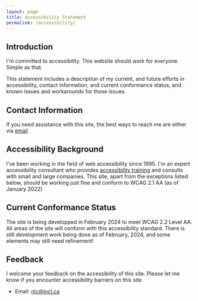 ```yaml
---
layout: page
title: Accessibility Statement
permalink: /accessibility/
---
```


## Introduction

I'm committed to accessibility. This website should work for everyone. Simple as that. 

This statement includes a description of my current, and future efforts in accessibility, contact information, and current conformance status, and known issues and workarounds for those issues.

## Contact Information
If you need assistance with this site, the best ways to reach me are either via [email](mailto:nic@incl.ca?Subject=Quilting)


## Accessibility Background
I've been working in the field of web accessibility since 1995. I'm an expert accessibility consultant who provides [accessibility training](https://incl.ca/speaker/) and consults with small and large companies. This site, apart from the exceptions listed below, should be working just fine and conform to WCAG 2.1 AA (as of January 2022)

## Current Conformance Status
The site is being developped in February 2024 to meet WCAG 2.2 Level AA. All areas of the site will conform with this accessibility standard. There is still development work being done as of February, 2024, and some elements may still need refinement! 

## Feedback
I welcome your feedback on the accessibility of this site. Please let me know if you encounter accessibility barriers on this site.

* Email: [nic@incl.ca](mailto:nic@incl.ca)


